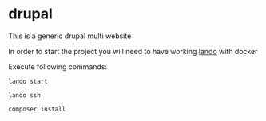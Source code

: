 # drupal
This is a generic drupal multi website

In order to start the project you will need to have working [lando](https://lando.dev/download/) with docker

Execute following commands:

`lando start`

`lando ssh`

`composer install`
